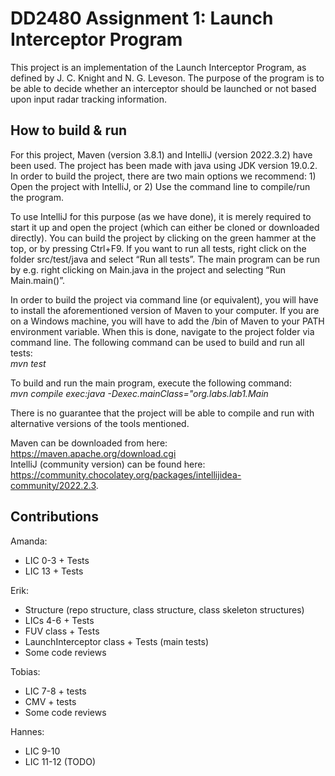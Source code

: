 # DD2480 Assignment 1: Launch Interceptor Program
This project is an implementation of the Launch Interceptor Program, as defined by J. C. Knight and N. G. Leveson. The purpose of the program is to be able to decide whether an interceptor should be launched or not based upon input radar tracking information. 

## How to build & run
For this project, Maven (version 3.8.1) and IntelliJ (version 2022.3.2) have been used. The project has been made with java using JDK version 19.0.2. In order to build the project, there are two main options we recommend: 1) Open the project with IntelliJ, or 2) Use the command line to compile/run the program. 

To use IntelliJ for this purpose (as we have done), it is merely required to start it up and open the project (which can either be cloned or downloaded directly). You can build the project by clicking on the green hammer at the top, or by pressing Ctrl+F9. If you want to run all tests, right click on the folder src/test/java and select “Run all tests”. The main program can be run by e.g. right clicking on Main.java in the project and selecting “Run Main.main()”.

In order to build the project via command line (or equivalent), you will have to install the aforementioned version of Maven to your computer. If you are on a Windows machine, you will have to add the /bin of Maven to your PATH environment variable. When this is done, navigate to the project folder via command line. The following command can be used to build and run all tests:<br/>
*mvn test*

To build and run the main program, execute the following command:<br/>
*mvn compile exec:java -Dexec.mainClass="org.labs.lab1.Main*

There is no guarantee that the project will be able to compile and run with alternative versions of the tools mentioned. 

Maven can be downloaded from here: https://maven.apache.org/download.cgi <br/>
IntelliJ (community version) can be found here: https://community.chocolatey.org/packages/intellijidea-community/2022.2.3.

## Contributions

Amanda: 
- LIC 0-3 + Tests
- LIC 13 + Tests

Erik: 
- Structure (repo structure, class structure, class skeleton structures)
- LICs 4-6 + Tests
- FUV class + Tests
- LaunchInterceptor class + Tests (main tests)
- Some code reviews

Tobias: 
- LIC 7-8 + tests
- CMV + tests
- Some code reviews

Hannes: 
- LIC 9-10 
- LIC 11-12 (TODO)
